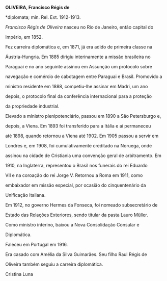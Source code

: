 **OLIVEIRA, Francisco Régis de**



\*diplomata; min. Rel. Ext. 1912-1913.



*Francisco Régis de Oliveira* nasceu no Rio de Janeiro, então capital do

Império, em 1852.



Fez carreira diplomática e, em 1871, já era adido de primeira classe na

Áustria-Hungria. Em 1885 dirigiu interinamente a missão brasileira no

Paraguai e no ano seguinte assinou em Assunção um protocolo sobre

navegação e comércio de cabotagem entre Paraguai e Brasil. Promovido a

ministro residente em 1888, competiu-lhe assinar em Madri, um ano

depois, o protocolo final da conferência internacional para a proteção

da propriedade industrial.



Elevado a ministro plenipotenciário, passou em 1890 a São Petersburgo e,

depois, a Viena. Em 1893 foi transferido para a Itália e aí permaneceu

até 1898, quando retornou a Viena até 1902. Em 1905 passou a servir em

Londres e, em 1908, foi cumulativamente creditado na Noruega, onde

assinou na cidade de Cristiania uma convenção geral de arbitramento. Em

1910, na Inglaterra, representou o Brasil nos funerais do rei Eduardo

VII e na coroação do rei Jorge V. Retornou a Roma em 1911, como

embaixador em missão especial, por ocasião do cinquentenário da

Unificação Italiana.



Em 1912, no governo Hermes da Fonseca, foi nomeado subsecretário de

Estado das Relações Exteriores, sendo titular da pasta Lauro Müller.

Como ministro interino, baixou a Nova Consolidação Consular e

Diplomática.



Faleceu em Portugal em 1916.



Era casado com Amélia da Silva Guimarães. Seu filho Raul Régis de

Oliveira também seguiu a carreira diplomática.



Cristina Luna



